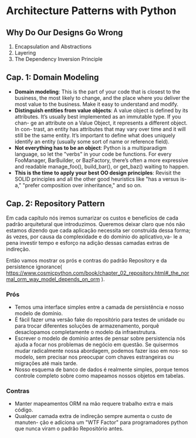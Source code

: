 # Architecture Patterns with Python

## Why Do Our Designs Go Wrong

1. Encapsulation and Abstractions
2. Layering
3. The Dependency Inversion Principle

## Cap. 1: Domain Modeling

- **Domain modeling**: This is the part of your code that is closest to the business, 
the most likely to change, and the place where you deliver the most value to the 
business. Make it easy to understand and modify. 
- **Distinguish entities from value objects**: A value object is defined by its 
attributes. It’s usually best implemented as an immutable type. If you chan-
ge an attribute on a Value Object, it represents a different object. In con-
trast, an entity has attributes that may vary over time and it will still 
be the same entity. It’s important to define what does uniquely identify an 
entity (usually some sort of name or reference field).
- **Not everything has to be an object**: Python is a multiparadigm language, 
so let the "verbs" in your code be functions. For every FooManager, BarBuilder, 
or BazFactory, there’s often a more expressive and readable manage_foo(), 
build_bar(), or get_baz() waiting to happen.
- **This is the time to apply your best OO design principles**: Revisit the SOLID principles and 
all the other good heuristics like "has a versus is-a," "prefer composition over inheritance," 
and so on. 

## Cap. 2: Repository Pattern

Em cada capítulo nós iremos sumarizar os custos e beneficíos de cada padrão arquitetural que 
introduzimos. Queremos deixar claro que nós não estamos dizendo que cada aplicação necessita
ser construída dessa forma; ás vezes, por causa da complexidade e do domínio do aplicativo,va-
le a pena investir tempo e esforço na adição dessas camadas extras de indireção.

Então vamos mostrar os prós e contras do padrão Repository e da persistence ignorance(
https://www.cosmicpython.com/book/chapter_02_repository.html#_the_normal_orm_way_model_depends_on_orm ).

### Prós

- Temos uma interface simples entre a camada de persistência e nosso modelo de domínio.
- É fácil fazer uma versão fake do repositório para testes de unidade ou para trocar diferentes
soluções de armazenamento, porquê desaclopamos completamente o modelo da infraestrutura.
- Escrever o modelo de domínio antes de pensar sobre persistencia nós ajuda a focar nos problemas
de negócio em questão. Se quisermos mudar radicalmente nossa abordagem, podemos fazer isso em nos-
so modelo, sem precisar nos preocupar com chaves estrangeiras ou migrações até mais tarde.
- Nosso esquema de banco de dados é realmente simples, porque temos controle completo sobre como 
mapeamos nossos objetos em tabelas.

### Contras

- Manter mapeamentos ORM na mão requere trabalho extra e mais código.
- Qualquer camada extra de indireção sempre aumenta o custo de manuten-
ção e adiciona um "WTF Factor" para programadores python que nunca viram
o padrão Repositório antes.

